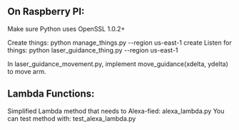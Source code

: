 
On Raspberry PI:
----------------
Make sure Python uses OpenSSL 1.0.2+

Create things: python manage_things.py --region us-east-1 create
Listen for things: python laser_guidance_thing.py --region us-east-1

In laser_guidance_movement.py, implement move_guidance(xdelta, ydelta) to move arm.

Lambda Functions:
-----------------
Simplified Lambda method that needs to Alexa-fied: alexa_lambda.py
You can test method with: test_alexa_lambda.py

